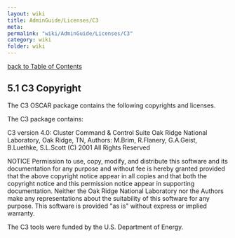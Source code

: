```yaml
---
layout: wiki
title: AdminGuide/Licenses/C3
meta: 
permalink: "wiki/AdminGuide/Licenses/C3"
category: wiki
folder: wiki
---
```

<!-- Name: AdminGuide/Licenses/C3 -->
<!-- Version: 1 -->
<!-- Author: jparpail -->
[back to Table of Contents](../LicensesDoc)

## 5.1 C3 Copyright

The C3 OSCAR package contains the following copyrights and licenses.

The C3 package contains:

C3 version 4.0: Cluster Command & Control Suite
Oak Ridge National Laboratory, Oak Ridge, TN,
Authors: M.Brim, R.Flanery, G.A.Geist, B.Luethke, S.L.Scott
(C) 2001 All Rights Reserved

NOTICE
Permission to use, copy, modify, and distribute this software and its documentation for any purpose and without fee is hereby granted provided that the above copyright notice appear in all copies and that both the copyright notice and this permission notice appear in supporting documentation.
Neither the Oak Ridge National Laboratory nor the Authors make any representations about the suitability of this software for any purpose. This software is provided "as is" without express or implied warranty.

The C3 tools were funded by the U.S. Department of Energy.
